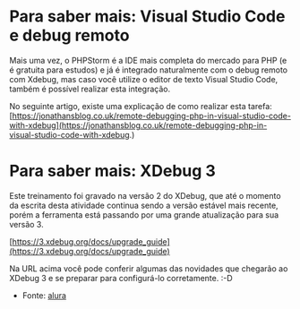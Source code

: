 # Para saber mais: Visual Studio Code e debug remoto

Mais uma vez, o PHPStorm é a IDE mais completa do mercado para PHP (e é gratuita para estudos) e já é integrado naturalmente com o debug remoto com Xdebug, mas caso você utilize o editor de texto Visual Studio Code, também é possível realizar esta integração.

No seguinte artigo, existe uma explicação de como realizar esta tarefa: [https://jonathansblog.co.uk/remote-debugging-php-in-visual-studio-code-with-xdebug](https://jonathansblog.co.uk/remote-debugging-php-in-visual-studio-code-with-xdebug.)

# Para saber mais: XDebug 3

Este treinamento foi gravado na versão 2 do XDebug, que até o momento da escrita desta atividade continua sendo a versão estável mais recente, porém a ferramenta está passando por uma grande atualização para sua versão 3.

[https://3.xdebug.org/docs/upgrade_guide](https://3.xdebug.org/docs/upgrade_guide)

Na URL acima você pode conferir algumas das novidades que chegarão ao XDebug 3 e se preparar para configurá-lo corretamente. :-D

- Fonte: [alura](https://cursos.alura.com.br/course/php-xdebug-profiling/task/65335)
